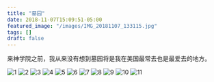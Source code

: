 ```yaml
---
title: "墓园"
date: 2018-11-07T15:09:51-05:00
featured_image: "/images/IMG_20181107_133115.jpg"
tags: []
draft: false
---
```

来神学院之前，我从来没有想到墓园将是我在美国最常去也是最爱去的地方。

![1]
![2]
![3]
![4]
![5]
![6]
![7]
![8]
![9]
![10]
![11]

[1]: 
/images/IMG_20181107_131139.jpg

[1]: 
/images/IMG_20181107_131231.jpg
[2]: 
/images/IMG_20181107_131314.jpg
[3]: 
/images/IMG_20181107_132019.jpg
[4]: 
/images/IMG_20181107_132249.jpg
[5]: 
/images/IMG_20181107_132322.jpg
[6]: 
/images/IMG_20181107_132856.jpg
[7]: 
/images/IMG_20181107_133115.jpg
[8]: 
/images/IMG_20181107_133807.jpg
[9]: 
/images/IMG_20181107_133953.jpg
[10]: 
/images/IMG_20181107_134244.jpg
[11]: 
/images/IMG_20181107_134312.jpg